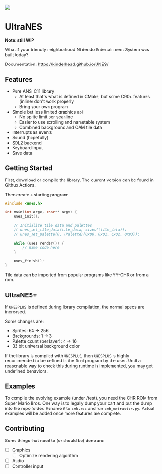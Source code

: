 ![](https://img.shields.io/github/actions/workflow/status/kinderhead/UNES/build.yml)

# UltraNES

**Note: still WIP**

What if your friendly neighborhood Nintendo Entertainment System was built today?

Documentation: https://kinderhead.github.io/UNES/

## Features

* Pure ANSI C11 library
  * At least that's what is defined in CMake, but some C90+ features (inline) don't work properly
  * Bring your own program
* Simple but less limited graphics api
  * No sprite limit per scanline
  * Easier to use scrolling and nametable system
  * Combined background and OAM tile data
* Interrupts as events
* Sound (hopefully)
* SDL2 backend
* Keyboard input
* Save data

## Getting Started

First, download or compile the library. The current version can be found in Github Actions.

Then create a starting program:
``` c
#include <unes.h>

int main(int argc, char** argv) {
    unes_init();

    // Initialize tile data and palettes
    // unes_set_tile_data(tile_data, sizeof(tile_data));
    // unes_set_palette(0, (Palette){0x00, 0x01, 0x02, 0x03});

    while (unes_render()) {
        // Game code here
    }

    unes_finish();
}
```
Tile data can be imported from popular programs like YY-CHR or from a rom.

## UltraNES+

If `UNESPLUS` is defined during library compilation, the normal specs are increased. 

Some changes are:
* Sprites: 64 -> 256
* Backgrounds: 1 -> 3
* Palette count (per layer): 4 -> 16
* 32 bit universal background color

If the library is compiled with `UNESPLUS`, then `UNESPLUS` is highly recommended to be defined in the final program by the user. Until a reasonable way to check this during runtime is implemented, you may get undefined behaviors.

## Examples

To compile the evolving example (under /test), you need the CHR ROM from Super Mario Bros. One way is to legally dump your cart and put the dump into the repo folder. Rename it to `smb.nes` and run `smb_extractor.py`. Actual examples will be added once more features are complete.

## Contributing

Some things that need to (or should be) done are:
- [ ] Graphics
  - [ ] Optimize rendering algorithm
- [ ] Audio
- [ ] Controller input
